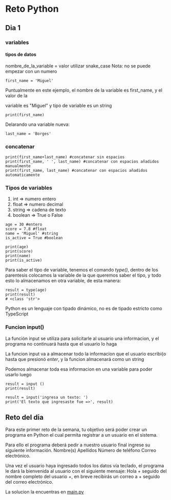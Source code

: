 # Reto Python
## Dia 1
### variables 
#### tipos de datos

nombre_de_la_variable = valor
utilizar snake_case
Nota: no se puede empezar con un numero
```
first_name = 'Miguel'

```

Puntualmente en este ejemplo, el nombre de la variable es first_name, y el valor de la 

variable es "Miguel" y tipo de variable es un string

```
print(first_name)

```

Delarando una variable nueva:
```
last_name = 'Borges'

```
### concatenar
```
print(first_name+last_name) #concatenar sin espacios
print(first_name, ' ', last_name) #concatenar con espacios añadidos manualmente
print(first_name, last_name) #concatenar con espacios añadidos automaticamente
```

### Tipos de variables

  1. int => numero entero
  2. float => numero decimal
  3. string => cadena de texto
  4. boolean => True o False
```
age = 30 #entero
score = 7.8 #float
name = 'Miguel' #string
is_active = True #boolean

print(age)
print(score)
print(name)
print(is_active)

```

Para saber el tipo de variable, tenemos el comando *type()*, dentro de los parentesis colocamos la variable de la que queremos saber el tipo, y todo esto lo almacenamos en otra variable, de esta manera:
```
result = type(age)
print(result)
# <class 'str'>
```

Python es un lenguaje con tipado dinámico, no es de tipado estricto como TypeScript

### Funcion input()

La función input se utiliza para solicitarle al usuario una informacion, y el programa no continuará hasta que el usuario lo haga

La funcion input va a almacenar todo la informacion que el usuario escribi{o hasta que presionó *enter*, y la funcion almacenará como un string

Podemos almacenar toda esa informacion en una variable para poder usarlo luego

```
result = input ()
print(result)
```

```
result = input('ingresa un texto: ')
print('El texto que ingresaste fue =>', result)
```



## Reto del dia
Para este primer reto de la semana, tu objetivo será poder crear un programa en Python el cual permita registrar a un usuario en el sistema.

Para ello el programa deberá pedir a nuestro usuario final ingrese su siguiente información.
Nombre(s)
Apellidos
Número de teléfono
Correo electrónico.

Una vez el usuario haya ingresado todos los datos vía teclado, el programa le dará la bienvenida al usuario con el siguiente mensaje:
Hola + seguido del nombre completo del usuario +, en breve recibirás un correo a + seguido del correo electrónico.

La solucion la encuentras en [main.py](./main.py)
